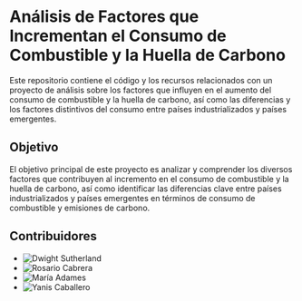 # Análisis de Factores que Incrementan el Consumo de Combustible y la Huella de Carbono
Este repositorio contiene el código y los recursos relacionados con un proyecto de análisis sobre los factores que influyen en el aumento del consumo de combustible y la huella de carbono, así como las diferencias y los factores distintivos del consumo entre países industrializados y países emergentes.

## Objetivo
El objetivo principal de este proyecto es analizar y comprender los diversos factores que contribuyen al incremento en el consumo de combustible y la huella de carbono, así como identificar las diferencias clave entre países industrializados y países emergentes en términos de consumo de combustible y emisiones de carbono.

## Contribuidores
+ ![Dwight Sutherland](https://github.com/xhuderlanz)
+ ![Rosario Cabrera](https://github.com/Cabrera07)
+ ![María Adames](https://github.com/AGmaria)
+ ![Yanis Caballero](https://github.com/Yanis0505)

